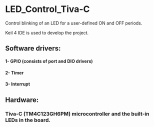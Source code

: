 # LED_Control_Tiva-C
Control blinking of an LED for a user-defined ON and OFF periods.

Keil 4 IDE is used to develop the project.

## Software drivers:
#### 1- GPIO (consists of port and DIO drivers)
#### 2- Timer
#### 3- Interrupt

## Hardware:
### Tiva-C (TM4C123GH6PM) microcontroller and the built-in LEDs in the board.
